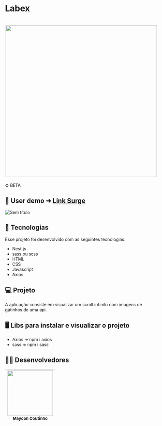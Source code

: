 # Labex

<h1 align="center">
<img width=500 src="https://user-images.githubusercontent.com/60453269/187745147-74848351-d759-4266-83c6-586bf792b1af.png">
</h1>


⚙ BETA

## 📲 User demo ➜ [Link Surge](https://api-gatinhos-scroll-infinito.vercel.app/)

![Sem título](https://user-images.githubusercontent.com/60453269/187745418-09219b22-f8e9-4c6c-9b42-974a17df0e03.png)

## 🚀 Tecnologias
Esse projeto foi desenvolvido com as seguintes tecnologias:

- Nest.js
- sass ou scss
- HTML
- CSS
- Javascript
- Axios

## 💻 Projeto
 A aplicação consiste em  visualizar um scroll infinito com imagens de gatinhos de uma api.
 
## 🖥️ Libs para instalar e visualizar o projeto 

- Axios ➜ npm i axios
- sass ➜ npm i sass

## 🧑‍💻 Desenvolvedores  

<div align="center"> 

| [<img src="https://user-images.githubusercontent.com/60453269/184236315-92017e73-39ae-4e8e-8a4b-3e7033bc4eb4.jpg" width=150><br><sub> Maycon Coutinho </sub>](https://www.linkedin.com/in/maycon-coutinho/) | 
|---|

</div> 
